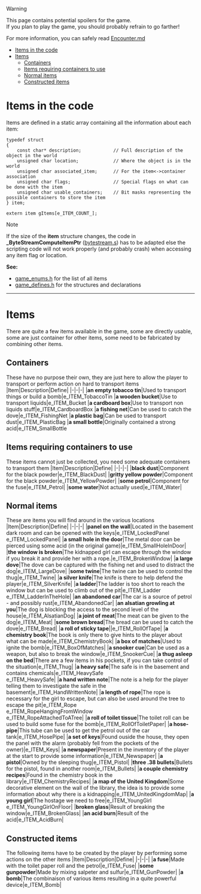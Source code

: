 > [!WARNING]  
> This page contains potential spoilers for the game.  
> If you plan to play the game, you should probably refrain to go farther!
>
> For more information, you can safely read [Encounter.md](../Encounter.md)

- [Items in the code](#items-in-the-code)
- [Items](#items)
	- [Containers](#containers)
	- [Items requiring containers to use](#items-requiring-containers-to-use)
	- [Normal items](#normal-items)
	- [Constructed items](#constructed-items)


# Items in the code 
Items are defined in a static array containing all the information about each item: 
```
typedef struct
{
	const char* description;        	// Full description of the object in the world
	unsigned char location;         	// Where the object is in the world
	unsigned char associated_item;      // For the item<->container association
    unsigned char flags;            	// Special flags on what can be done with the item
    unsigned char usable_containers;	// Bit masks representing the possible containers to store the item
} item;

extern item gItems[e_ITEM_COUNT_];
```

> [!NOTE]  
> If the size of the **item** structure changes, the code in **_ByteStreamComputeItemPtr** ([bytestream.s](../code/bytestream.h)) has to be adapted else the scripting code will not work properly (and probably crash) when accessing any item flag or location.

**See:**
- [game_enums.h](../code/game_enums.h) for the list of all items
- [game_defines.h](../code/game_defines.h) for the structures and declarations

----
# Items
There are quite a few items available in the game, some are directly usable, some are just container for other items, some need to be fabricated by combining other items.

## Containers
These have no purpose their own, they are just here to allow the player to transport or perform action on hard to transport items
|Item|Description|Define|
|-|-|-|
|**an empty tobacco tin**|Used to transport things or build a bomb|e_ITEM_TobaccoTin
|**a wooden bucket**|Use to transport liquids|e_ITEM_Bucket
|**a cardboard box**|Use to transport non liquids stuff|e_ITEM_CardboardBox
|**a fishing net**|Can be used to catch the dove|e_ITEM_FishingNet
|**a plastic bag**|Can be used to transport dust|e_ITEM_PlasticBag
|**a small bottle**|Originally contained a strong acid|e_ITEM_SmallBottle

## Items requiring containers to use
These items cannot just be collected, you need some adequate containers to transport them
|Item|Description|Define|
|-|-|-|
|**black dust**|Component for the black powder|e_ITEM_BlackDust|
|**gritty yellow powder**|Component for the black powder|e_ITEM_YellowPowder|
|**some petrol**|Component for the fuse|e_ITEM_Petrol|
|**some water**|Not actually used|e_ITEM_Water|

## Normal items
These are items you will find around in the various locations
|Item|Description|Define|
|-|-|-|
|**panel on the wall**|Located in the basement dark room and can be opened with the keys|e_ITEM_LockedPanel<br>e_ITEM_LockedPanel|
|**a small hole in the door**|The metal door can be pierced using some acid (in the original game)|e_ITEM_SmallHoleInDoor|
|**the window is broken**|The kidnapped girl can escape through the window if you break it and provide her with a rope.|e_ITEM_BrokenWindow|
|**a large dove**|The dove can be captured with the fishing net and used to distract the dog|e_ITEM_LargeDove|
|**some twine**|The twine can be used to control the thug|e_ITEM_Twine|
|**a silver knife**|The knife is there to help defend the player|e_ITEM_SilverKnife|
|**a ladder**|The ladder is too short to reach the window but can be used to climb out of the pit|e_ITEM_Ladder<br>e_ITEM_LadderInTheHole|
|**an abandoned car**|The car is a source of petrol - and possibly rust|e_ITEM_AbandonedCar|
|**an alsatian growling at you**|The dog is blocking the access to the second level of the house|e_ITEM_AlsatianDog|
|**a joint of meat**|The meat can be given to the dog|e_ITEM_Meat|
|**some brown bread**|The bread can be used to catch the dove|e_ITEM_Bread|
|**a roll of sticky tape**||e_ITEM_RollOfTape|
|**a chemistry book**|The book is only there to give hints to the player about what can be made|e_ITEM_ChemistryBook|
|**a box of matches**|Used to ignite the bomb|e_ITEM_BoxOfMatches|
|**a snooker cue**|Can be used as a weapon, but also to break the window|e_ITEM_SnookerCue|
|**a thug asleep on the bed**|There are a few items in his pockets, if you can take control of the situation|e_ITEM_Thug|
|**a heavy safe**|The safe is in the basement and contains chemicals|e_ITEM_HeavySafe<br>e_ITEM_HeavySafe|
|**a hand written note**|The note is a help for the player telling them to investigate the safe in the basement|e_ITEM_HandWrittenNote|
|**a length of rope**|The rope is necessary for the girl to escape, but can also be used around the tree to escape the pit|e_ITEM_Rope<br>e_ITEM_RopeHangingFromWindow<br>e_ITEM_RopeAttachedToATree|
|**a roll of toilet tissue**|The toilet roll can be used to build some fuse for the bomb|e_ITEM_RollOfToiletPaper|
|**a hose-pipe**|This tube can be used to get the petrol out of the car tank|e_ITEM_HosePipe|
|**a set of keys**|Found ouside the house, they open the panel with the alarm (probably fell from the pockets of the owner)|e_ITEM_Keys|
|**a newspaper**|Present in the inventory of the player at the start to provide some information|e_ITEM_Newspaper|
|**a pistol**|Owned by the sleeping thug|e_ITEM_Pistol|
|**three .38 bullets**|Bullets for the pistol, found in another room|e_ITEM_Bullets|
|**a couple chemistry recipes**|Found in the chemistry book in the library|e_ITEM_ChemistryRecipes|
|**a map of the United Kingdom**|Some decorative element on the wall of the library, the idea is to provide some information about why there is a kidnapping|e_ITEM_UnitedKingdomMap|
|**a young girl**|The hostage we need to free|e_ITEM_YoungGirl<br>e_ITEM_YoungGirlOnFloor|
|**broken glass**|Result of breaking the window|e_ITEM_BrokenGlass|
|**an acid burn**|Result of the acid|e_ITEM_AcidBurn|

## Constructed items
The following items have to be created by the player by performing some actions on the other items
|Item|Description|Define|
|-|-|-|
|**a fuse**|Made with the toilet paper roll and the petrol|e_ITEM_Fuse|
|**some gunpowder**|Made by mixing salpeter and sulfur|e_ITEM_GunPowder|
|**a bomb**|The combinaison of various items resulting in a quite powerful device|e_ITEM_Bomb|

